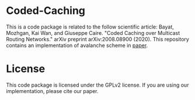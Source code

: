# Coded-Caching

This is a code package is related to the follow scientific article:
Bayat, Mozhgan, Kai Wan, and Giuseppe Caire. "Coded Caching over Multicast Routing Networks." arXiv preprint arXiv:2008.08900 (2020).
This repository contains   an implementation of avalanche scheme in [paper](https://arxiv.org/pdf/2008.08900).
# License
This code package is licensed under the GPLv2 license. If you are using our implementation, please cite our paper.
